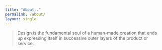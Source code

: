 ```yaml
---
title: "About.."
permalink: /about/
layout: single
---
```



> Design is the fundamental soul of a human-made creation that ends up expressing itself in successive outer layers of the product or service.
